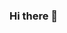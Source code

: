 ### Hi there 👋

<!--
**florinache/florinache** is a ✨ _special_ ✨ repository because its `README.md` (this file) appears on your GitHub profile.

Here are some ideas to get you started:

- 🔭 I’m currently working on ...
- 🌱 I’m currently learning ...
- 👯 I’m looking to collaborate on ...
- 🤔 I’m looking for help with ...
-  💬Ask me about ...
- 📫 How to reach me: ...
- 😄 Pronouns: ...
- ⚡ Fun fact: ...
-->

